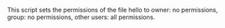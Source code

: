 This script sets the permissions of the file hello to owner: no permissions, group: no permissions, other users: all permissions.
